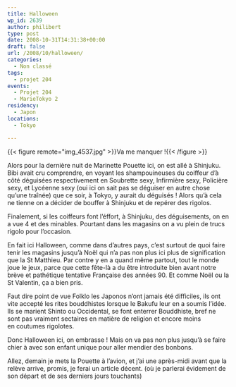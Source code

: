 ```yaml
---
title: Halloween
wp_id: 2639
author: philibert
type: post
date: 2008-10-31T14:31:38+00:00
draft: false
url: /2008/10/halloween/
categories:
  - Non classé
tags:
  - projet 204
events:
  - Projet 204
  - MarieTokyo 2
residency:
  - Japon
locations:
  - Tokyo

---
```

{{< figure remote="img_4537.jpg" >}}Va me manquer !{{< /figure >}}

Alors pour la dernière nuit de Marinette Pouette ici, on est allé à Shinjuku. Bibi avait cru comprendre, en voyant les shampouineuses du coiffeur d&rsquo;à côté déguisées respectivement en Soubrette sexy, Infirmière sexy, Policière sexy, et Lycéenne sexy (oui ici on sait pas se déguiser en autre chose qu&rsquo;une traînée) que ce soir, à Tokyo, y aurait du déguisés ! Alors qu&rsquo;à cela ne tienne on a décider de bouffer à Shinjuku et de repérer des rigolos. 

Finalement, si les coiffeurs font l&rsquo;éffort, à Shinjuku, des déguisements, on en a vue 4 et des minables. Pourtant dans les magasins on a vu plein de trucs rigolo pour l&rsquo;occasion. 

En fait ici Halloween, comme dans d&rsquo;autres pays, c&rsquo;est surtout de quoi faire tenir les magasins jusqu&rsquo;à Noël qui n&rsquo;a pas non plus ici plus de signification que la St Matthieu. Par contre y en a quand même partout, tout le monde joue le jeux, parce que cette fête-là a du être introduite bien avant notre brève et pathétique tentative Française des années 90. Et comme Noël ou la St Valentin, ça a bien pris. 

Faut dire point de vue Folklo les Japonos n&rsquo;ont jamais été difficiles, ils ont vite accepté les rites bouddhistes lorsque le Bakufu leur en a soumis l&rsquo;idée. Ils se marient Shinto ou Occidental, se font enterrer Bouddhiste, bref ne sont pas vraiment sectaires en matière de religion et encore moins en coutumes rigolotes. 

Donc Halloween ici, on embrasse ! Mais on va pas non plus jusqu&rsquo;à se faire chier à avec son enfant unique pour aller mendier des bonbons.

Allez, demain je mets la Pouette à l&rsquo;avion, et j&rsquo;ai une après-midi avant que la relève arrive, promis, je ferai un article décent. (où je parlerai évidement de son départ et de ses derniers jours touchants)